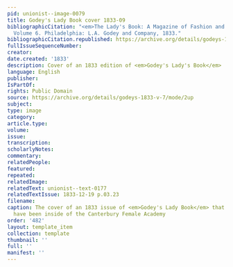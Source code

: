 ```yaml
---
pid: unionist--image-0079
title: Godey's Lady Book cover 1833-09
bibliographicCitation: "<em>The Lady's Book: A Magazine of Fashion and the Arts</em>.
  Volume 6. Philadelphia: L.A. Godey and Company, 1833."
bibliographicCitation.republished: https://archive.org/details/godeys-1833-v-7/mode/2up
fullIssueSequenceNumber: 
creator: 
date.created: '1833'
description: Cover of an 1833 edition of <em>Godey's Lady's Book</em>
language: English
publisher: 
IsPartOf: 
rights: Public Domain
source: https://archive.org/details/godeys-1833-v-7/mode/2up
subject: 
type: image
category: 
article.type: 
volume: 
issue: 
transcription: 
scholarlyNotes: 
commentary: 
relatedPeople: 
featured: 
repeated: 
relatedImage: 
relatedText: unionist--text-0177
relatedTextIssue: 1833-12-19 p.03.23
filename: 
caption: The cover of an 1833 issue of <em>Godey's Lady Book</em> that might well
  have been inside of the Canterbury Female Academy
order: '482'
layout: template_item
collection: template
thumbnail: ''
full: ''
manifest: ''
---
```

